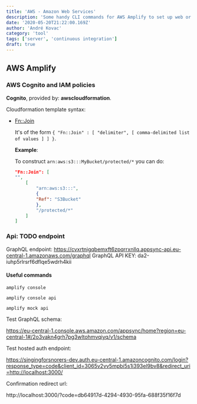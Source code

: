```yaml
---
title: 'AWS - Amazon Web Services'
description: 'Some handy CLI commands for AWS Amplify to set up web or mobile apps'
date: '2020-05-20T21:22:00.169Z'
author: 'André Kovac'
category: 'tool'
tags: ['server', 'continuous integration']
draft: true
---
```


## AWS Amplify

### AWS Cognito and IAM policies

**Cognito**, provided by: **awscloudformation**.

Cloudformation template syntax:

- [Fn::Join](https://docs.aws.amazon.com/AWSCloudFormation/latest/UserGuide/intrinsic-function-reference-join.html)

    It's of the form `{ "Fn::Join" : [ "delimiter", [ comma-delimited list of values ] ] }`.

    **Example**:

    To construct `arn:aws:s3:::MyBucket/protected/*` you can do:

    ```json
    "Fn::Join": [
    "",
        [
            "arn:aws:s3:::",
            {
            "Ref": "S3Bucket"
            },
            "/protected/*"
        ]
    ]
    ```


### Api: TODO endpoint

GraphQL endpoint: https://cvxrtnigqbemxft6zpqrrxnllq.appsync-api.eu-central-1.amazonaws.com/graphql
GraphQL API KEY: da2-iuhp5rlrsrf6dflqe5wdrh4kii


#### Useful commands

```
amplify console
```

```
amplify console api
```

```
amplify mock api
```


Test GraphQL schema:

https://eu-central-1.console.aws.amazon.com/appsync/home?region=eu-central-1#/2o3vakn4grh7pg3wltohmvqiyq/v1/schema

Test hosted auth endpoint:

https://singingforsnorers-dev.auth.eu-central-1.amazoncognito.com/login?response_type=code&client_id=3065v2vv5mpbi5s1i393el9bv8&redirect_uri=http://localhost:3000/


Confirmation redirect url:

http://localhost:3000/?code=db64917d-4294-4930-95fa-688f35f16f7d
